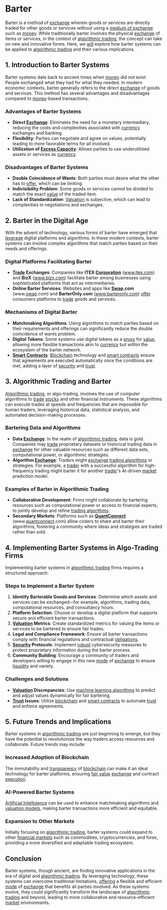 # Barter

Barter is a method of [exchange](../e/exchange.md) wherein goods or services are directly traded for other goods or services without using a [medium of exchange](../m/medium_of_exchange.md) such as [money](../m/money.md). While traditionally barter involves the physical [exchange](../e/exchange.md) of items or services, in the context of [algorithmic trading](../a/accountability.md), the concept can take on new and innovative forms. Here, we [will](../w/will.md) explore how barter systems can be applied to [algorithmic trading](../a/accountability.md) and their various implications.

## 1. Introduction to Barter Systems

Barter systems date back to ancient times when [money](../m/money.md) did not exist. People exchanged what they had for what they needed. In modern economic contexts, barter generally refers to the direct [exchange](../e/exchange.md) of goods and services. This method has several advantages and disadvantages compared to [money](../m/money.md)-based transactions.

### Advantages of Barter Systems
- **Direct [Exchange](../e/exchange.md)**: Eliminates the need for a monetary intermediary, reducing the costs and complexities associated with [currency](../c/currency.md) exchanges and banking.
- **Flexibility**: Parties can negotiate and agree on values, potentially leading to more favorable terms for all involved.
- **Utilization of [Excess Capacity](../e/excess_capacity.md)**: Allows parties to use underutilized assets or services as [currency](../c/currency.md).

### Disadvantages of Barter Systems
- **Double Coincidence of Wants**: Both parties must desire what the other has to [offer](../o/offer.md), which can be limiting.
- **Indivisibility Problem**: Some goods or services cannot be divided to match the exact [value](../v/value.md) of the traded item.
- **Lack of Standardization**: [Valuation](../v/valuation.md) is subjective, which can lead to complexities in negotiations and exchanges.

## 2. Barter in the Digital Age

With the advent of technology, various forms of barter have emerged that [leverage](../l/leverage.md) digital platforms and algorithms. In these modern contexts, barter systems can involve complex algorithms that match parties based on their needs and offerings.

### Digital Platforms Facilitating Barter
- **[Trade](../t/trade.md) Exchanges**: Companies like **ITEX [Corporation](../c/corporation.md)** (www.itex.com) and **BizX** (www.bizx.com) facilitate barter among businesses using sophisticated platforms that act as intermediaries.
- **Online Barter Services**: Websites and apps like **[Swap](../s/swap.md).com** (www.[swap](../s/swap.md).com) and **BarterOnly.com** (www.barteronly.com) [offer](../o/offer.md) consumers platforms to [trade](../t/trade.md) goods and services.

### Mechanisms of Digital Barter
- **Matchmaking Algorithms**: Using algorithms to match parties based on their requirements and offerings can significantly reduce the double coincidence of wants problem.
- **Digital Tokens**: Some systems use digital tokens as a [proxy](../p/proxy.md) for [value](../v/value.md), allowing more flexible transactions akin to [currency](../c/currency.md) but within the ecosystem of the barter network.
- **[Smart Contracts](../s/smart_contracts_in_trading.md)**: [Blockchain](../b/blockchain_in_trading.md) technology and [smart contracts](../s/smart_contracts_in_trading.md) ensure that agreements are executed automatically once the conditions are met, adding a layer of [security](../s/security.md) and [trust](../t/trust.md).

## 3. Algorithmic Trading and Barter

[Algorithmic trading](../a/accountability.md), or algo-trading, involves the use of computer algorithms to [trade](../t/trade.md) [stocks](../s/stock.md) and other financial instruments. These algorithms can execute trades at speeds and frequencies that are impossible for human traders, leveraging historical data, statistical analysis, and automated decision-making processes.

### Bartering Data and Algorithms
- **Data [Exchange](../e/exchange.md)**: In the realm of [algorithmic trading](../a/accountability.md), data is gold. Companies may [trade](../t/trade.md) proprietary datasets or historical trading data in [exchange](../e/exchange.md) for other valuable resources such as different data sets, computational power, or algorithmic strategies.
- **Algorithm [Exchange](../e/exchange.md)**: Traders might [exchange](../e/exchange.md) [trading algorithms](../t/trading_algorithms.md) or strategies. For example, a [trader](../t/trader.md) with a successful algorithm for high-frequency trading might barter it for another [trader](../t/trader.md)'s AI-driven [market](../m/market.md) prediction model.

### Examples of Barter in Algorithmic Trading
- **Collaborative Development**: Firms might collaborate by bartering resources such as computational power or access to financial experts, to jointly develop and refine [trading algorithms](../t/trading_algorithms.md).
- **Secondary Markets**: Platforms such as **[QuantConnect](../q/quantconnect.md)** (www.[quantconnect](../q/quantconnect.md).com) allow coders to share and barter their algorithms, fostering a community where ideas and strategies are traded rather than sold.

## 4. Implementing Barter Systems in Algo-Trading Firms

Implementing barter systems in [algorithmic trading](../a/accountability.md) firms requires a structured approach:

### Steps to Implement a Barter System
1. **Identify Barterable Goods and Services**: Determine which assets and services can be exchanged—for example, algorithms, trading data, computational resources, and consultancy hours.
2. **Platform Selection**: Choose or develop a digital platform that supports secure and efficient barter transactions.
3. **[Valuation](../v/valuation.md) Metrics**: Create standardized metrics for valuing the items or services to be bartered to ensure fair trades.
4. **Legal and Compliance Framework**: Ensure all barter transactions comply with financial regulations and contractual [obligations](../o/obligation.md).
5. **[Security](../s/security.md) Protocols**: Implement [robust](../r/robust.md) cybersecurity measures to protect proprietary information during the barter process.
6. **Community Building**: Encourage a community of traders and developers willing to engage in this new [mode](../m/mode.md) of [exchange](../e/exchange.md) to ensure [liquidity](../l/liquidity.md) and variety.

### Challenges and Solutions
- **[Valuation](../v/valuation.md) Discrepancies**: Use [machine learning algorithms](../m/machine_learning_algorithms_in_trading.md) to predict and adjust values dynamically for fair bartering.
- **[Trust](../t/trust.md) Issues**: Utilize [blockchain](../b/blockchain_in_trading.md) and [smart contracts](../s/smart_contracts_in_trading.md) to automate [trust](../t/trust.md) and enforce agreements.

## 5. Future Trends and Implications

Barter systems in [algorithmic trading](../a/accountability.md) are just beginning to emerge, but they have the potential to revolutionize the way traders access resources and collaborate. Future trends may include:

### Increased Adoption of Blockchain
The immutability and [transparency](../t/transparency.md) of [blockchain](../b/blockchain_in_trading.md) can make it an ideal technology for barter platforms, ensuring [fair value](../f/fair_value.md) [exchange](../e/exchange.md) and contract [execution](../e/execution.md).

### AI-Powered Barter Systems
[Artificial Intelligence](../a/artificial_intelligence_in_trading.md) can be used to enhance matchmaking algorithms and [valuation models](../v/valuation_models.md), making barter transactions more efficient and equitable.

### Expansion to Other Markets
Initially focusing on [algorithmic trading](../a/accountability.md), barter systems could expand to other [financial markets](../f/financial_market.md) such as commodities, cryptocurrencies, and forex, providing a more diversified and adaptable trading ecosystem.

## Conclusion

Barter systems, though ancient, are finding innovative applications in the era of digital and [algorithmic trading](../a/accountability.md). By leveraging technology, these systems can overcome traditional limitations, [offering](../o/offering.md) a flexible and efficient [mode](../m/mode.md) of [exchange](../e/exchange.md) that benefits all parties involved. As these systems evolve, they could significantly transform the landscape of [algorithmic trading](../a/accountability.md) and beyond, leading to more collaborative and resource-efficient [market](../m/market.md) environments.
